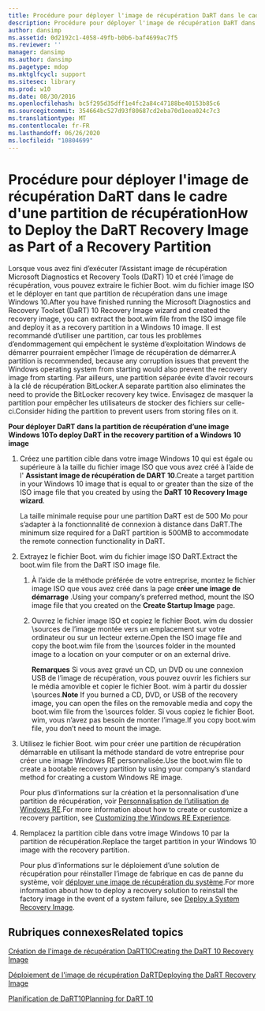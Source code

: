 ```yaml
---
title: Procédure pour déployer l'image de récupération DaRT dans le cadre d'une partition de récupération
description: Procédure pour déployer l'image de récupération DaRT dans le cadre d'une partition de récupération
author: dansimp
ms.assetid: 0d2192c1-4058-49fb-b0b6-baf4699ac7f5
ms.reviewer: ''
manager: dansimp
ms.author: dansimp
ms.pagetype: mdop
ms.mktglfcycl: support
ms.sitesec: library
ms.prod: w10
ms.date: 08/30/2016
ms.openlocfilehash: bc5f295d35dff1e4fc2a84c47188be40153b85c6
ms.sourcegitcommit: 354664bc527d93f80687cd2eba70d1eea024c7c3
ms.translationtype: MT
ms.contentlocale: fr-FR
ms.lasthandoff: 06/26/2020
ms.locfileid: "10804699"
---
```

# <span data-ttu-id="4404f-103">Procédure pour déployer l'image de récupération DaRT dans le cadre d'une partition de récupération</span><span class="sxs-lookup"><span data-stu-id="4404f-103">How to Deploy the DaRT Recovery Image as Part of a Recovery Partition</span></span>


<span data-ttu-id="4404f-104">Lorsque vous avez fini d’exécuter l’Assistant image de récupération Microsoft Diagnostics et Recovery Tools (DaRT) 10 et créé l’image de récupération, vous pouvez extraire le fichier Boot. wim du fichier image ISO et le déployer en tant que partition de récupération dans une image Windows 10.</span><span class="sxs-lookup"><span data-stu-id="4404f-104">After you have finished running the Microsoft Diagnostics and Recovery Toolset (DaRT) 10 Recovery Image wizard and created the recovery image, you can extract the boot.wim file from the ISO image file and deploy it as a recovery partition in a Windows 10 image.</span></span> <span data-ttu-id="4404f-105">Il est recommandé d’utiliser une partition, car tous les problèmes d’endommagement qui empêchent le système d’exploitation Windows de démarrer pourraient empêcher l’image de récupération de démarrer.</span><span class="sxs-lookup"><span data-stu-id="4404f-105">A partition is recommended, because any corruption issues that prevent the Windows operating system from starting would also prevent the recovery image from starting.</span></span> <span data-ttu-id="4404f-106">Par ailleurs, une partition séparée évite d’avoir recours à la clé de récupération BitLocker.</span><span class="sxs-lookup"><span data-stu-id="4404f-106">A separate partition also eliminates the need to provide the BitLocker recovery key twice.</span></span> <span data-ttu-id="4404f-107">Envisagez de masquer la partition pour empêcher les utilisateurs de stocker des fichiers sur celle-ci.</span><span class="sxs-lookup"><span data-stu-id="4404f-107">Consider hiding the partition to prevent users from storing files on it.</span></span>

**<span data-ttu-id="4404f-108">Pour déployer DaRT dans la partition de récupération d’une image Windows 10</span><span class="sxs-lookup"><span data-stu-id="4404f-108">To deploy DaRT in the recovery partition of a Windows 10 image</span></span>**

1.  <span data-ttu-id="4404f-109">Créez une partition cible dans votre image Windows 10 qui est égale ou supérieure à la taille du fichier image ISO que vous avez créé à l’aide de l' **Assistant image de récupération de DART 10**.</span><span class="sxs-lookup"><span data-stu-id="4404f-109">Create a target partition in your Windows 10 image that is equal to or greater than the size of the ISO image file that you created by using the **DaRT 10 Recovery Image wizard**.</span></span>

    <span data-ttu-id="4404f-110">La taille minimale requise pour une partition DaRT est de 500 Mo pour s’adapter à la fonctionnalité de connexion à distance dans DaRT.</span><span class="sxs-lookup"><span data-stu-id="4404f-110">The minimum size required for a DaRT partition is 500MB to accommodate the remote connection functionality in DaRT.</span></span>

2.  <span data-ttu-id="4404f-111">Extrayez le fichier Boot. wim du fichier image ISO DaRT.</span><span class="sxs-lookup"><span data-stu-id="4404f-111">Extract the boot.wim file from the DaRT ISO image file.</span></span>

    1.  <span data-ttu-id="4404f-112">À l’aide de la méthode préférée de votre entreprise, montez le fichier image ISO que vous avez créé dans la page **créer une image de démarrage** .</span><span class="sxs-lookup"><span data-stu-id="4404f-112">Using your company’s preferred method, mount the ISO image file that you created on the **Create Startup Image** page.</span></span>

    2.  <span data-ttu-id="4404f-113">Ouvrez le fichier image ISO et copiez le fichier Boot. wim du dossier \\sources de l’image montée vers un emplacement sur votre ordinateur ou sur un lecteur externe.</span><span class="sxs-lookup"><span data-stu-id="4404f-113">Open the ISO image file and copy the boot.wim file from the \\sources folder in the mounted image to a location on your computer or on an external drive.</span></span>

        <span data-ttu-id="4404f-114">**Remarques**  Si vous avez gravé un CD, un DVD ou une connexion USB de l’image de récupération, vous pouvez ouvrir les fichiers sur le média amovible et copier le fichier Boot. wim à partir du dossier \\sources.</span><span class="sxs-lookup"><span data-stu-id="4404f-114">**Note** If you burned a CD, DVD, or USB of the recovery image, you can open the files on the removable media and copy the boot.wim file from the \\sources folder.</span></span> <span data-ttu-id="4404f-115">Si vous copiez le fichier Boot. wim, vous n’avez pas besoin de monter l’image.</span><span class="sxs-lookup"><span data-stu-id="4404f-115">If you copy boot.wim file, you don’t need to mount the image.</span></span>

         

3.  <span data-ttu-id="4404f-116">Utilisez le fichier Boot. wim pour créer une partition de récupération démarrable en utilisant la méthode standard de votre entreprise pour créer une image Windows RE personnalisée.</span><span class="sxs-lookup"><span data-stu-id="4404f-116">Use the boot.wim file to create a bootable recovery partition by using your company’s standard method for creating a custom Windows RE image.</span></span>

    <span data-ttu-id="4404f-117">Pour plus d’informations sur la création et la personnalisation d’une partition de récupération, voir [Personnalisation de l’utilisation de Windows RE](https://go.microsoft.com/fwlink/?LinkId=214222).</span><span class="sxs-lookup"><span data-stu-id="4404f-117">For more information about how to create or customize a recovery partition, see [Customizing the Windows RE Experience](https://go.microsoft.com/fwlink/?LinkId=214222).</span></span>

4.  <span data-ttu-id="4404f-118">Remplacez la partition cible dans votre image Windows 10 par la partition de récupération.</span><span class="sxs-lookup"><span data-stu-id="4404f-118">Replace the target partition in your Windows 10 image with the recovery partition.</span></span>

    <span data-ttu-id="4404f-119">Pour plus d’informations sur le déploiement d’une solution de récupération pour réinstaller l’image de fabrique en cas de panne du système, voir [déployer une image de récupération du système](https://go.microsoft.com/fwlink/?LinkId=214221).</span><span class="sxs-lookup"><span data-stu-id="4404f-119">For more information about how to deploy a recovery solution to reinstall the factory image in the event of a system failure, see [Deploy a System Recovery Image](https://go.microsoft.com/fwlink/?LinkId=214221).</span></span>

## <span data-ttu-id="4404f-120">Rubriques connexes</span><span class="sxs-lookup"><span data-stu-id="4404f-120">Related topics</span></span>


[<span data-ttu-id="4404f-121">Création de l'image de récupération DaRT10</span><span class="sxs-lookup"><span data-stu-id="4404f-121">Creating the DaRT 10 Recovery Image</span></span>](creating-the-dart-10-recovery-image.md)

[<span data-ttu-id="4404f-122">Déploiement de l'image de récupération DaRT</span><span class="sxs-lookup"><span data-stu-id="4404f-122">Deploying the DaRT Recovery Image</span></span>](deploying-the-dart-recovery-image-dart-10.md)

[<span data-ttu-id="4404f-123">Planification de DaRT10</span><span class="sxs-lookup"><span data-stu-id="4404f-123">Planning for DaRT 10</span></span>](planning-for-dart-10.md)

 

 





